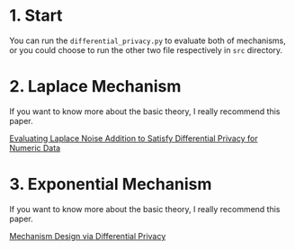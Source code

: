 # 1. Start
You can run the `differential_privacy.py` to evaluate both of mechanisms, or you could choose to run the other two file respectively in `src` directory.

# 2. Laplace Mechanism
If you want to know more about the basic theory, I really recommend this paper. 

[Evaluating Laplace Noise Addition to Satisfy Differential Privacy for Numeric Data](http://www.tdp.cat/issues11/tdp.a064a10.pdf)


# 3. Exponential Mechanism

If you want to know more about the basic theory, I really recommend this paper. 

[Mechanism Design via Differential Privacy](https://www.microsoft.com/en-us/research/wp-content/uploads/2016/02/mdviadp.pdf)
